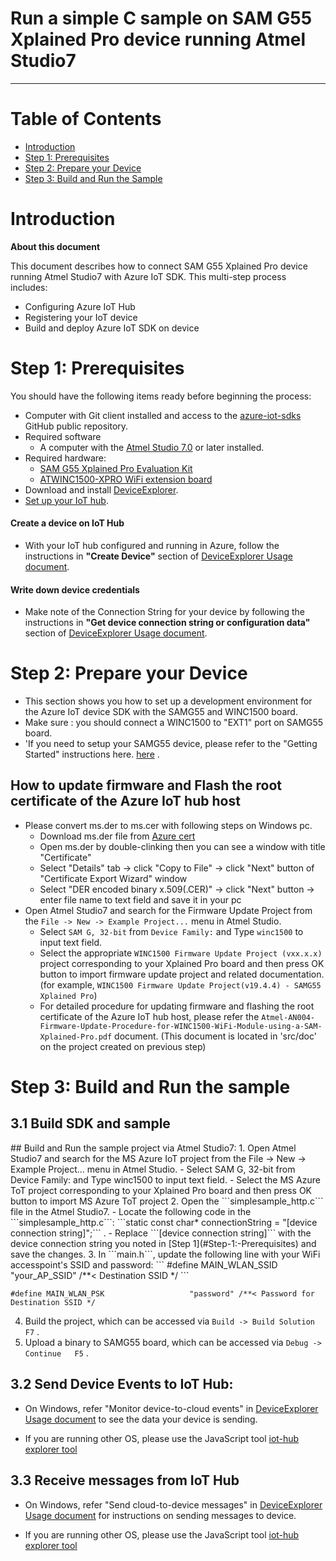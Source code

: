 Run a simple C sample on SAM G55 Xplained Pro device running Atmel Studio7
===
---

# Table of Contents

-   [Introduction](#Introduction)
-   [Step 1: Prerequisites](#Prerequisites)
-   [Step 2: Prepare your Device](#PrepareDevice)
-   [Step 3: Build and Run the Sample](#Build)

<a name="Introduction"></a>
# Introduction

**About this document**

This document describes how to connect SAM G55 Xplained Pro device running Atmel Studio7 with Azure IoT SDK. This multi-step process includes:
-   Configuring Azure IoT Hub
-   Registering your IoT device
-   Build and deploy Azure IoT SDK on device

<a name="Prerequisites"></a>
# Step 1: Prerequisites

You should have the following items ready before beginning the process:

-   Computer with Git client installed and access to the
    [azure-iot-sdks](https://github.com/Azure/azure-iot-sdks) GitHub
    public repository.
-   Required software
    -   A computer with the [Atmel Studio 7.0](http://www.atmel.com/tools/atmelstudio.aspx#download) or later installed.
-   Required hardware:
    - [SAM G55 Xplained Pro Evaluation Kit](http://www.atmel.com/tools/ATSAMG55-XPRO.aspx)
    - [ATWINC1500-XPRO WiFi extension board](http://www.atmel.com/tools/atwinc1500-xpro.aspx)
-   Download and install [DeviceExplorer](https://github.com/Azure/azure-iot-sdks/releases/download/2015-11-13/SetupDeviceExplorer.msi).
-   [Set up your IoT hub](https://github.com/Azure/azure-iot-sdks/blob/master/doc/setup_iothub.md).

#### Create a device on IoT Hub
-   With your IoT hub configured and running in Azure, follow the instructions in **"Create Device"** section of [DeviceExplorer Usage document](https://github.com/Azure/azure-iot-sdks/blob/master/tools/DeviceExplorer/doc/how_to_use_device_explorer.md).

#### Write down device credentials
-   Make note of the Connection String for your device by following the instructions in **"Get device connection string or configuration data"** section of [DeviceExplorer Usage document](https://github.com/Azure/azure-iot-sdks/blob/master/tools/DeviceExplorer/doc/how_to_use_device_explorer.md).

<a name="PrepareDevice"></a>
# Step 2: Prepare your Device
- This section shows you how to set up a development environment for the Azure IoT device SDK with the SAMG55 and WINC1500 board.
 - Make sure : you should connect a WINC1500 to "EXT1" port on SAMG55 board.
-  'If you need to setup your SAMG55 device, please refer to the "Getting Started" instructions here. [here](<http://www.atmel.com/tools/ATSAMG55-XPRO.aspx?tab=documents>) .

## How to update firmware and Flash the root certificate of the Azure IoT hub host
-  Please convert ms.der to ms.cer with following steps on Windows pc.
    -  Download ms.der file from [Azure cert](https://github.com/Azure/azure-iot-sdks/tree/master/c/certs)
    -  Open ms.der by double-clinking then you can see a window with title "Certificate"
    -  Select "Details" tab -> click "Copy to File" -> click "Next" button of "Certificate Export Wizard" window
    -  Select "DER encoded binary x.509(.CER)" -> click "Next" button -> enter file name to text field and save it in your pc
-  Open Atmel Studio7 and search for the Firmware Update Project from the ```File -> New -> Example Project...``` menu in Atmel Studio.
    -  Select ```SAM G, 32-bit``` from ```Device Family:``` and Type ```winc1500``` to input text field.
    -  Select the appropriate ```WINC1500 Firmware Update Project (vxx.x.x)``` project corresponding to your Xplained Pro board and then press OK button to import firmware update project and related documentation. (for example, ```WINC1500 Firmware Update Project(v19.4.4) - SAMG55 Xplained Pro```)
    -  For detailed procedure for updating firmware and flashing the root certificate of the Azure IoT hub host, please refer the ```Atmel-AN004-Firmware-Update-Procedure-for-WINC1500-WiFi-Module-using-a-SAM-Xplained-Pro.pdf``` document. (This document is located in 'src/doc' on the project created on previous step)

<a name="Build"></a>
# Step 3: Build and Run the sample

<a name="Load"></a>
## 3.1 Build SDK and sample

<a name="buildrunapp"/>
## Build and Run the sample project via Atmel Studio7: 
1. Open Atmel Studio7 and search for the MS Azure IoT project from the File -> New -> Example Project... menu in Atmel Studio.
    - Select SAM G, 32-bit from Device Family: and Type winc1500 to input text field.
    - Select the MS Azure ToT project corresponding to your Xplained Pro board and then press OK button to import MS Azure ToT project
2. Open the ```simplesample_http.c``` file in the Atmel Studio7.
    - Locate the following code in the ```simplesample_http.c```: 
    ```static const char* connectionString = "[device connection string]";``` .
    - Replace ```[device connection string]``` with the device connection string you noted in [Step 1](#Step-1:-Prerequisites) and save the changes.
3. In ```main.h```, update the following line with your WiFi accesspoint's SSID and password:
   ```
   #define MAIN_WLAN_SSID                  "your_AP_SSID" /**< Destination SSID */
   ```
   
   ```
   #define MAIN_WLAN_PSK                   "password" /**< Password for Destination SSID */
   ```
4. Build the project, which can be accessed via ```Build -> Build Solution   F7``` .
5. Upload a binary to SAMG55 board, which can be accessed via ```Debug -> Continue   F5``` .

## 3.2 Send Device Events to IoT Hub:

-   On Windows, refer "Monitor device-to-cloud events" in [DeviceExplorer Usage document](https://github.com/Azure/azure-iot-sdks/blob/master/tools/DeviceExplorer/doc/how_to_use_device_explorer.md) to see the data your device is sending.

-   If you are running other OS, please use the JavaScript tool [iot-hub explorer tool](https://github.com/Azure/azure-iot-sdks/tree/master/tools/iothub-explorer/doc)

## 3.3 Receive messages from IoT Hub

-   On Windows, refer "Send cloud-to-device messages" in [DeviceExplorer Usage document](https://github.com/Azure/azure-iot-sdks/blob/master/tools/DeviceExplorer/doc/how_to_use_device_explorer.md) for instructions on sending messages to device.

-   If you are running other OS, please use the JavaScript tool [iot-hub explorer tool](https://github.com/Azure/azure-iot-sdks/tree/master/tools/iothub-explorer/doc)
